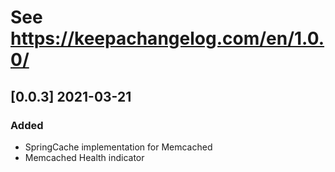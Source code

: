 # See https://keepachangelog.com/en/1.0.0/

## [0.0.3] 2021-03-21
### Added
- SpringCache implementation for Memcached
- Memcached Health indicator
